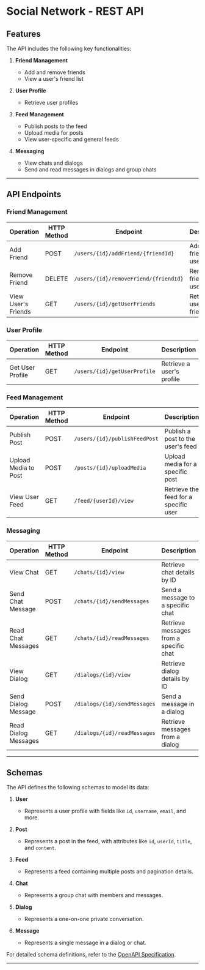 # Social Network - REST API

## Features

The API includes the following key functionalities:

1. **Friend Management**
   - Add and remove friends
   - View a user's friend list

2. **User Profile**
   - Retrieve user profiles

3. **Feed Management**
   - Publish posts to the feed
   - Upload media for posts
   - View user-specific and general feeds

4. **Messaging**
   - View chats and dialogs
   - Send and read messages in dialogs and group chats

---

## API Endpoints

### Friend Management
| **Operation**      | **HTTP Method** | **Endpoint**                                   | **Description**                     |
|---------------------|-----------------|-----------------------------------------------|-------------------------------------|
| Add Friend          | POST            | `/users/{id}/addFriend/{friendId}`            | Add a friend by user ID            |
| Remove Friend       | DELETE          | `/users/{id}/removeFriend/{friendId}`         | Remove a friend by user ID         |
| View User's Friends | GET             | `/users/{id}/getUserFriends`                  | Retrieve the user's friend list     |

### User Profile
| **Operation**         | **HTTP Method** | **Endpoint**                | **Description**             |
|-----------------------|-----------------|-----------------------------|-----------------------------|
| Get User Profile      | GET             | `/users/{id}/getUserProfile`| Retrieve a user's profile   |

### Feed Management
| **Operation**        | **HTTP Method** | **Endpoint**                 | **Description**                          |
|-----------------------|-----------------|------------------------------|------------------------------------------|
| Publish Post          | POST            | `/users/{id}/publishFeedPost`| Publish a post to the user's feed        |
| Upload Media to Post  | POST            | `/posts/{id}/uploadMedia`    | Upload media for a specific post         |
| View User Feed        | GET             | `/feed/{userId}/view`        | Retrieve the feed for a specific user    |

### Messaging
| **Operation**         | **HTTP Method** | **Endpoint**                       | **Description**                        |
|------------------------|-----------------|------------------------------------|----------------------------------------|
| View Chat             | GET             | `/chats/{id}/view`                 | Retrieve chat details by ID            |
| Send Chat Message     | POST            | `/chats/{id}/sendMessages`         | Send a message to a specific chat      |
| Read Chat Messages    | GET             | `/chats/{id}/readMessages`         | Retrieve messages from a specific chat |
| View Dialog           | GET             | `/dialogs/{id}/view`               | Retrieve dialog details by ID          |
| Send Dialog Message   | POST            | `/dialogs/{id}/sendMessages`       | Send a message in a dialog             |
| Read Dialog Messages  | GET             | `/dialogs/{id}/readMessages`       | Retrieve messages from a dialog        |

---

## Schemas

The API defines the following schemas to model its data:

1. **User**
   - Represents a user profile with fields like `id`, `username`, `email`, and more.

2. **Post**
   - Represents a post in the feed, with attributes like `id`, `userId`, `title`, and `content`.

3. **Feed**
   - Represents a feed containing multiple posts and pagination details.

4. **Chat**
   - Represents a group chat with members and messages.

5. **Dialog**
   - Represents a one-on-one private conversation.

6. **Message**
   - Represents a single message in a dialog or chat.

For detailed schema definitions, refer to the [OpenAPI Specification](openapi.yaml).

---
